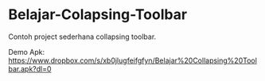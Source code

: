 # Belajar-Colapsing-Toolbar
Contoh project sederhana collapsing toolbar. 

Demo Apk: https://www.dropbox.com/s/xb0jlugfeifgfyn/Belajar%20Collapsing%20Toolbar.apk?dl=0
